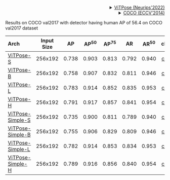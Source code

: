 <!-- [ALGORITHM] -->

<details>
<summary align="right"><a href="https://arxiv.org/abs/2204.12484">ViTPose (Neurips'2022)</a></summary>

```bibtex
@inproceedings{
  xu2022vitpose,
  title={Vi{TP}ose: Simple Vision Transformer Baselines for Human Pose Estimation},
  author={Yufei Xu and Jing Zhang and Qiming Zhang and Dacheng Tao},
  booktitle={Advances in Neural Information Processing Systems},
  year={2022},
}
```

</details>

<!-- [DATASET] -->

<details>
<summary align="right"><a href="https://link.springer.com/chapter/10.1007/978-3-319-10602-1_48">COCO (ECCV'2014)</a></summary>

```bibtex
@inproceedings{lin2014microsoft,
  title={Microsoft coco: Common objects in context},
  author={Lin, Tsung-Yi and Maire, Michael and Belongie, Serge and Hays, James and Perona, Pietro and Ramanan, Deva and Doll{\'a}r, Piotr and Zitnick, C Lawrence},
  booktitle={European conference on computer vision},
  pages={740--755},
  year={2014},
  organization={Springer}
}
```

</details>

Results on COCO val2017 with detector having human AP of 56.4 on COCO val2017 dataset

| Arch                                                                                                             | Input Size |  AP   | AP<sup>50</sup> | AP<sup>75</sup> |  AR   | AR<sup>50</sup> |    ckpt    |    log    |
| :--------------------------------------------------------------------------------------------------------------- | :--------: | :---: | :-------------: | :-------------: | :---: | :-------------: | :--------: | :-------: |
| [ViTPose-S](/configs/body/2d_kpt_sview_rgb_img/topdown_heatmap/coco/vitpose_small_coco_256x192.py)               |  256x192   | 0.738 |      0.903      |      0.813      | 0.792 |      0.940      | [ckpt](<>) | [log](<>) |
| [ViTPose-B](/configs/body/2d_kpt_sview_rgb_img/topdown_heatmap/coco/vitpose_base_coco_256x192.py)                |  256x192   | 0.758 |      0.907      |      0.832      | 0.811 |      0.946      | [ckpt](<>) | [log](<>) |
| [ViTPose-L](/configs/body/2d_kpt_sview_rgb_img/topdown_heatmap/coco/vitpose_large_coco_256x192.py)               |  256x192   | 0.783 |      0.914      |      0.852      | 0.835 |      0.953      | [ckpt](<>) | [log](<>) |
| [ViTPose-H](/configs/body/2d_kpt_sview_rgb_img/topdown_heatmap/coco/vitpose_huge_coco_256x192.py)                |  256x192   | 0.791 |      0.917      |      0.857      | 0.841 |      0.954      | [ckpt](<>) | [log](<>) |
| [ViTPose-Simple-S](/configs/body/2d_kpt_sview_rgb_img/topdown_heatmap/coco/vitpose_simple_small_coco_256x192.py) |  256x192   | 0.735 |      0.900      |      0.811      | 0.789 |      0.940      | [ckpt](<>) | [log](<>) |
| [ViTPose-Simple-B](/configs/body/2d_kpt_sview_rgb_img/topdown_heatmap/coco/vitpose_simple_base_coco_256x192.py)  |  256x192   | 0.755 |      0.906      |      0.829      | 0.809 |      0.946      | [ckpt](<>) | [log](<>) |
| [ViTPose-Simple-L](/configs/body/2d_kpt_sview_rgb_img/topdown_heatmap/coco/vitpose_simple_large_coco_256x192.py) |  256x192   | 0.782 |      0.914      |      0.853      | 0.834 |      0.953      | [ckpt](<>) | [log](<>) |
| [ViTPose-Simple-H](/configs/body/2d_kpt_sview_rgb_img/topdown_heatmap/coco/vitpose_simple_huge_coco_256x192.py)  |  256x192   | 0.789 |      0.916      |      0.856      | 0.840 |      0.954      | [ckpt](<>) | [log](<>) |

